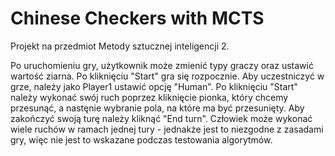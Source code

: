 # Chinese Checkers with MCTS
 
Projekt na przedmiot Metody sztucznej inteligencji 2. 

Po uruchomieniu gry, użytkownik może zmienić typy graczy oraz ustawić wartość ziarna. Po kliknięciu "Start" gra się rozpocznie.
Aby uczestniczyć w grze, należy jako Player1 ustawić opcję "Human". Po kliknięciu "Start" należy wykonać swój ruch poprzez kliknięcie pionka, który chcemy przesunąć, a nastęnie wybranie pola, na które ma być przesunięty. Aby zakończyć swoją turę należy kliknąć "End turn". Człowiek może wykonać wiele ruchów w ramach jednej tury - jednakże jest to niezgodne z zasadami gry, więc nie jest to wskazane podczas testowania algorytmów.
